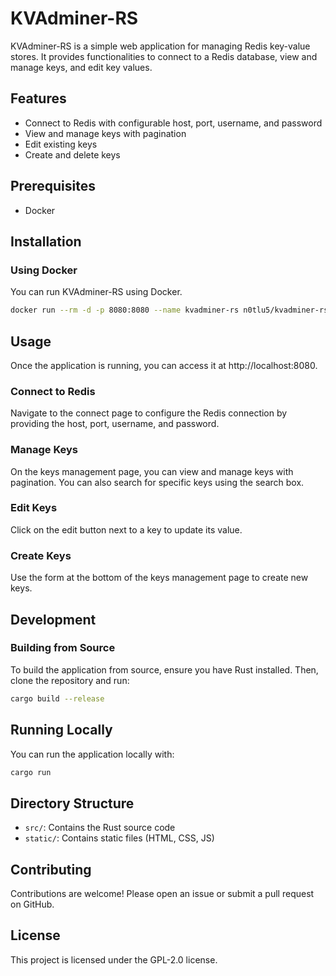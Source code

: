 # KVAdminer-RS

KVAdminer-RS is a simple web application for managing Redis key-value stores. It provides functionalities to connect to a Redis database, view and manage keys, and edit key values.

## Features

- Connect to Redis with configurable host, port, username, and password
- View and manage keys with pagination
- Edit existing keys
- Create and delete keys

## Prerequisites

- Docker

## Installation

### Using Docker

You can run KVAdminer-RS using Docker.

```sh
docker run --rm -d -p 8080:8080 --name kvadminer-rs n0tlu5/kvadminer-rs:latest
```

## Usage

Once the application is running, you can access it at http://localhost:8080.

### Connect to Redis

Navigate to the connect page to configure the Redis connection by providing the host, port, username, and password.

### Manage Keys

On the keys management page, you can view and manage keys with pagination. You can also search for specific keys using the search box.

### Edit Keys

Click on the edit button next to a key to update its value.

### Create Keys

Use the form at the bottom of the keys management page to create new keys.

## Development

### Building from Source

To build the application from source, ensure you have Rust installed. Then, clone the repository and run:

```sh
cargo build --release
```

## Running Locally

You can run the application locally with:

```sh
cargo run
```

## Directory Structure
- `src/`: Contains the Rust source code
- `static/`: Contains static files (HTML, CSS, JS)

## Contributing

Contributions are welcome! Please open an issue or submit a pull request on GitHub.

## License

This project is licensed under the GPL-2.0 license.
